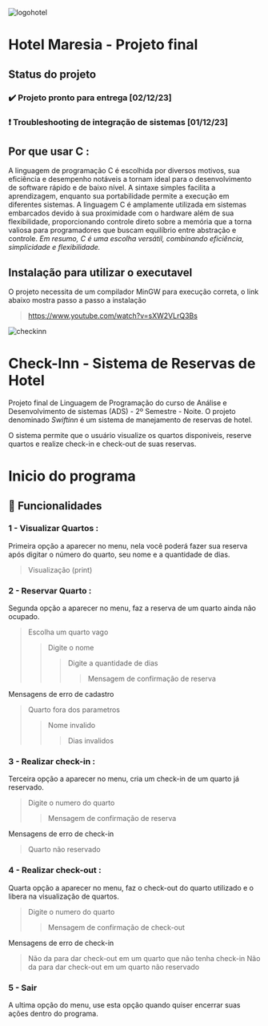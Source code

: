 ![logohotel](https://github.com/GabrielJordaoM/projeto-hotel/assets/69699073/4c2704f2-4163-4ef5-be51-d587137d24b5)

# Hotel Maresia - Projeto final 

## Status do projeto 
  ### ✔️ Projeto pronto para entrega [02/12/23]
  ### ❗  Troubleshooting de integração de sistemas [01/12/23]

## Por que usar C :

A linguagem de programação C é escolhida por diversos motivos, sua eficiência e desempenho notáveis a tornam ideal para o desenvolvimento de software rápido e de baixo nível. A sintaxe simples facilita a aprendizagem, enquanto sua portabilidade permite a execução em diferentes sistemas. A linguagem C é amplamente utilizada em sistemas embarcados devido à sua proximidade com o hardware além de sua flexibilidade, proporcionando controle direto sobre a memória que a torna valiosa para programadores que buscam equilíbrio entre abstração e controle. _Em resumo, C é uma escolha versátil, combinando eficiência, simplicidade e flexibilidade._

## Instalação para utilizar o executavel 
O projeto necessita de um compilador MinGW para execução correta, o link abaixo mostra passo a passo a instalação
  >https://www.youtube.com/watch?v=sXW2VLrQ3Bs

![checkinn](https://github.com/GabrielJordaoM/projeto-hotel/assets/69699073/c288e1bc-5d52-47cc-ad85-23c4458d3154)

# Check-Inn - Sistema de Reservas de Hotel
Projeto final de Linguagem de Programação do curso de Análise e Desenvolvimento de sistemas (ADS) - 2º Semestre - Noite. O projeto denominado _Swiftinn_ é um sistema de manejamento de reservas de hotel. 

O sistema permite que o usuário visualize os quartos disponiveis, reserve quartos e realize check-in e check-out de suas reservas. 

# Inicio do programa

## 🔨 Funcionalidades 
### 1 - Visualizar Quartos :
Primeira opção a aparecer no menu, nela você poderá fazer sua reserva após digitar o número do quarto, seu nome e a quantidade de dias.
  >Visualização (print)

### 2 - Reservar Quarto :
Segunda opção a aparecer no menu, faz a reserva de um quarto ainda não ocupado. 
  >Escolha um quarto vago
  >>Digite o nome
  >>>Digite a quantidade de dias
  >>>>Mensagem de confirmação de reserva

Mensagens de erro de cadastro 
  >Quarto fora dos parametros
  >>Nome invalido
  >>>Dias invalidos

### 3 - Realizar check-in :
Terceira opção a aparecer no menu, cria um check-in de um quarto já reservado. 
  >Digite o numero do quarto
  >>Mensagem de confirmação de reserva

Mensagens de erro de check-in
  >Quarto não reservado 

### 4 - Realizar check-out :
Quarta opção a aparecer no menu, faz o check-out do quarto utilizado e o libera na visualização de quartos. 
  >Digite o numero do quarto
  >>Mensagem de confirmação de check-out

Mensagens de erro de check-in
  >Não da para dar check-out em um quarto que não tenha check-in
  >Não da para dar check-out em um quarto não reservado

### 5 - Sair
A ultima opção do menu, use esta opção quando quiser encerrar suas ações dentro do programa.
